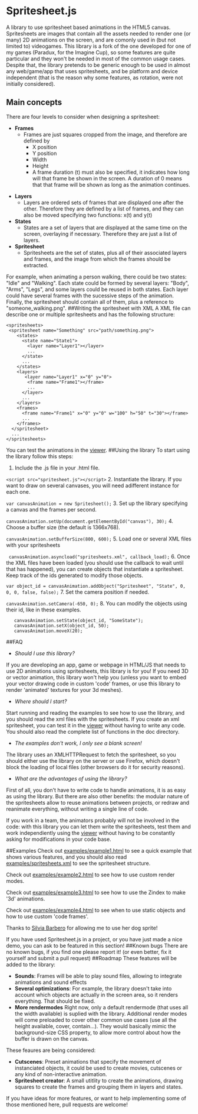 # Spritesheet.js
A library to use spritesheet based animations in the HTML5 canvas. Spritesheets are images that contain all the assets needed to render one (or many) 2D animations on the screen, and are comonly used in (but not limited to) videogames. This library is a fork of the one developed for one of my games (Paradux, for the Imagine Cup), so some features are quite particular and they won't be needed in most of the common usage cases. Despite that, the library pretends to be generic enough to be used in almost any web/game/app that uses spritesheets, and be platform and device independent (that is the reason why some features, as rotation, were not initially considered).
## Main concepts
There are four levels to consider when designing a spritesheet:
* **Frames**
  - Frames are just squares cropped from the image, and therefore are defined by
    - X position
    - Y position
    - Width
    - Height
    - A frame duration (t) must also be specified, it indicates how long will that frame be shown in the screen. A duration of 0 means that that frame will be shown as long as the animation continues.
- **Layers**
  - Layers are ordered sets of frames that are displayed one after the other. Therefore they are defined by a list of frames, and they can also be moved specifying two functions: x(t) and y(t)
- **States**
  - States are a set of layers that are displayed at the same time on the screen, overlaying if necessary. Therefore they are just a list of layers.
- **Spritesheet**
  - Spritesheets are the set of states, plus all of their associated layers and frames, and the image from which the frames should be extracted.

For example, when animating a person walking, there could be two states: "Idle" and "Walking". Each state could be formed by several layers: "Body", "Arms", "Legs", and some layers could be reused in both states. Each layer could have several frames with the sucessive steps of the animation. Finally, the spritesheet should contain all of them, plus a reference to "someone_walking.png". 
##Writing the spritesheet with XML
A XML file can describe one or multiple spritesheets and has the following structure:
```
<spritesheets>
 <spritesheet name="Something" src="path/something.png">
    <states>
      <state name="State1">
        <layer name="Layer1"></layer>
        ...
      </state>
      ...
    </states>
    <layers>
       <layer name="Layer1" x="0" y="0">
        <frame name="Frame1"></frame>
        ...
      </layer>
      ...
    </layers>
    <frames>
      <frame name="Frame1" x="0" y="0" w="100" h="50" t="30"></frame>
      ...
    </frames>
  </spritesheet>
  ...
</spritesheets>
```

You can test the animations in the [viewer](https://github.com/arcadiogarcia/Spritesheet.js/blob/master/tools/viewer.html).
##Using the library
To start using the library follow this steps:
  1. Include the .js file in your .html file.
  
  `<script src="spritesheet.js"></script>`
  2. Instantiate the library. If you want to draw on several canvases, you will need adifferent instance for each one.
  
  `var canvasAnimation = new Spritesheet();`
  3. Set up the library specifying a canvas and the frames per second.
  
  `canvasAnimation.setUp(document.getElementById("canvas"), 30);`
  4. Choose a buffer size (the default is 1366x768).
  
  `canvasAnimation.setBufferSize(800, 600);`
  5. Load one or several XML files with your spritesheets
  
  ` canvasAnimation.asyncload("spritesheets.xml", callback_load);`
  6. Once the XML files have been loaded (you should use the callback to wait until that has happened), you can create objects that instantiate a spritesheet. Keep track of the ids generated to modify those objects.
  
  `var object_id = canvasAnimation.addObject("Spritesheet", "State", 0, 0, 0, false, false);`
  7. Set the camera position if needed.
  
  `canvasAnimation.setCamera(-650, 0);`
  8. You can modify the objects using their id, like in these examples.
  
```
   canvasAnimation.setState(object_id, "SomeState");
   canvasAnimation.setX(object_id, 50);
   canvasAnimation.moveX(20);
```

##FAQ
  - *Should I use this library?*
  
  If you are developing an app, game or webpage in HTML/JS that needs to use 2D animations using spritesheets, this library is for you! If you need 3D or vector animation, this library won't help you (unless you want to embed your vector drawing code in custom 'code' frames, or use this library to render 'animated' textures for your 3d meshes).

  - *Where should I start?*
  
  Start running and reading the examples to see how to use the library, and you should read the xml files with the spritesheets. If you create an xml spritesheet, you can test it in the [viewer](https://github.com/arcadiogarcia/Spritesheet.js/blob/master/tools/viewer.html) without having to write any code. You should also read the complete list of functions in the doc directory.

  - *The examples don't work, I only see a blank screen!*

  The library uses an XMLHTTPRequest to fetch the spritesheet, so you should either use the library on the server or use Firefox, which doesn't block the loading of local files (other browsers do it for security reasons).
  
  - *What are the advantages of using the library?*
  
  First of all, you don't have to write code to handle animations, it is as easy as using the library. But there are also other benefits: the modular nature of the spritesheets allow to reuse animations between projects, or redraw and reanimate everything, without writing a single line of code. 

  If you work in a team, the animators probably will not be involved in the code: with this library you can let them write the spritesheets, test them and work independiently using the [viewer](https://github.com/arcadiogarcia/Spritesheet.js/blob/master/tools/viewer.html) without having to be constantly asking for modifications in your code base.

##Examples
Check out [examples/example1.html](https://github.com/arcadiogarcia/Spritesheet.js/blob/master/examples/example1.html) to see a quick example that shows various features, and you should also read [examples/spritesheets.xml](https://github.com/arcadiogarcia/Spritesheet.js/blob/master/examples/spritesheets.xml) to see the spritesheet structure.

Check out [examples/example2.html](https://github.com/arcadiogarcia/Spritesheet.js/blob/master/examples/example2.html) to see how to use custom render modes.

Check out [examples/example3.html](https://github.com/arcadiogarcia/Spritesheet.js/blob/master/examples/example3.html) to see how to use the Zindex to make '3d' animations.

Check out [examples/example4.html](https://github.com/arcadiogarcia/Spritesheet.js/blob/master/examples/example4.html) to see when to use static objects and how to use custom 'code frames'.

Thanks to [Silvia Barbero](http://silvishinystar.deviantart.com/) for allowing me to use her dog sprite!

If you have used Spritesheet.js in a project, or you have just made a nice demo, you can ask to be featured in this section!
##Known bugs
There are no known bugs, if you find one please report it! (or even better, fix it yourself and submit a pull request)
##Roadmap
These features will be added to the library:
  - **Sounds**:
  Frames will be able to play sound files, allowing to integrate animations and sound effects
  - **Several optimizations**:
  For example, the library doesn't take into account which objects are actually in the screen area, so it renders everything. That should be fixed.
  - **More rendermodes**
  Right now, only a default rendermode (that uses all the width available) is suplied with the library. Additional render modes will come preloaded to cover other common use cases (use all the height available, cover, contain...). They would basically mimic the background-size CSS property, to allow more control about how the buffer is drawn on the canvas.


These feaures are being considered:
  - **Cutscenes**:
  Preset animations that specify the movement of instanciated objects, it could be used to create movies, cutscenes or any kind of non-interactive animation.
  - **Spritesheet creator**:
  A small utitlity to create the animations, drawing squares to create the frames and grouping them in layers and states.

If you have ideas for more features, or want to help implementing some of those mentioned here, pull requests are welcome!


